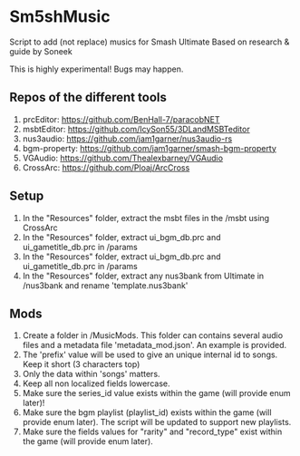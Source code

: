 # Sm5shMusic
Script to add (not replace) musics for Smash Ultimate
Based on research & guide by Soneek

This is highly experimental! Bugs may happen.

## Repos of the different tools
1. prcEditor: https://github.com/BenHall-7/paracobNET
2. msbtEditor: https://github.com/IcySon55/3DLandMSBTeditor
3. nus3audio:  https://github.com/jam1garner/nus3audio-rs
4. bgm-property:  https://github.com/jam1garner/smash-bgm-property
5. VGAudio:  https://github.com/Thealexbarney/VGAudio
6. CrossArc: https://github.com/Ploaj/ArcCross

## Setup
1.  In the "Resources" folder, extract the msbt files in the /msbt using CrossArc
2.  In the "Resources" folder, extract ui_bgm_db.prc and ui_gametitle_db.prc in /params
3.  In the "Resources" folder, extract ui_bgm_db.prc and ui_gametitle_db.prc in /params
4.  In the "Resources" folder, extract any nus3bank from Ultimate in /nus3bank and rename 'template.nus3bank'

## Mods
1.  Create a folder in /MusicMods. This folder can contains several audio files and a metadata file 'metadata_mod.json'. An example is provided.
2.  The 'prefix' value will be used to give an unique internal id to songs. Keep it short (3 characters top)
2.  Only the data within 'songs' matters.
3.  Keep all non localized fields lowercase.
4.  Make sure the series_id value exists within the game (will provide enum later)!
5.  Make sure the bgm playlist (playlist_id) exists within the game (will provide enum later). The script will be updated to support new playlists.
6.  Make sure the fields values for "rarity" and "record_type" exist within the game (will provide enum later).
